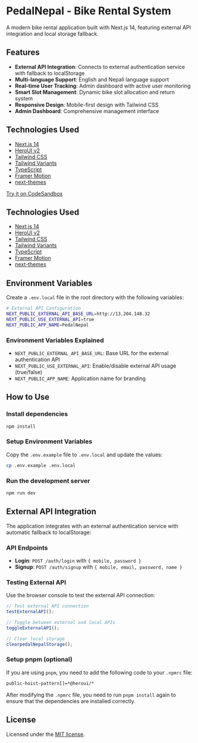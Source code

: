 # PedalNepal - Bike Rental System

A modern bike rental application built with Next.js 14, featuring external API integration and local storage fallback.

## Features

- **External API Integration**: Connects to external authentication service with fallback to localStorage
- **Multi-language Support**: English and Nepali language support
- **Real-time User Tracking**: Admin dashboard with active user monitoring
- **Smart Slot Management**: Dynamic bike slot allocation and return system
- **Responsive Design**: Mobile-first design with Tailwind CSS
- **Admin Dashboard**: Comprehensive management interface

## Technologies Used

- [Next.js 14](https://nextjs.org/docs/getting-started)
- [HeroUI v2](https://heroui.com/)
- [Tailwind CSS](https://tailwindcss.com/)
- [Tailwind Variants](https://tailwind-variants.org)
- [TypeScript](https://www.typescriptlang.org/)
- [Framer Motion](https://www.framer.com/motion/)
- [next-themes](https://github.com/pacocoursey/next-themes)

[Try it on CodeSandbox](https://githubbox.com/heroui-inc/heroui/next-app-template)

## Technologies Used

- [Next.js 14](https://nextjs.org/docs/getting-started)
- [HeroUI v2](https://heroui.com/)
- [Tailwind CSS](https://tailwindcss.com/)
- [Tailwind Variants](https://tailwind-variants.org)
- [TypeScript](https://www.typescriptlang.org/)
- [Framer Motion](https://www.framer.com/motion/)
- [next-themes](https://github.com/pacocoursey/next-themes)

## Environment Variables

Create a `.env.local` file in the root directory with the following variables:

```bash
# External API Configuration
NEXT_PUBLIC_EXTERNAL_API_BASE_URL=http://13.204.148.32
NEXT_PUBLIC_USE_EXTERNAL_API=true
NEXT_PUBLIC_APP_NAME=PedalNepal
```

### Environment Variables Explained

- `NEXT_PUBLIC_EXTERNAL_API_BASE_URL`: Base URL for the external authentication API
- `NEXT_PUBLIC_USE_EXTERNAL_API`: Enable/disable external API usage (true/false)
- `NEXT_PUBLIC_APP_NAME`: Application name for branding

## How to Use

### Install dependencies

```bash
npm install
```

### Setup Environment Variables

Copy the `.env.example` file to `.env.local` and update the values:

```bash
cp .env.example .env.local
```

### Run the development server

```bash
npm run dev
```

## External API Integration

The application integrates with an external authentication service with automatic fallback to localStorage:

### API Endpoints

- **Login**: `POST /auth/login` with `{ mobile, password }`
- **Signup**: `POST /auth/signup` with `{ mobile, email, password, name }`

### Testing External API

Use the browser console to test the external API connection:

```javascript
// Test external API connection
testExternalAPI();

// Toggle between external and local APIs
toggleExternalAPI();

// Clear local storage
clearpedalNepalStorage();
```

### Setup pnpm (optional)

If you are using `pnpm`, you need to add the following code to your `.npmrc` file:

```bash
public-hoist-pattern[]=*@heroui/*
```

After modifying the `.npmrc` file, you need to run `pnpm install` again to ensure that the dependencies are installed correctly.

## License

Licensed under the [MIT license](https://github.com/heroui-inc/next-app-template/blob/main/LICENSE).
